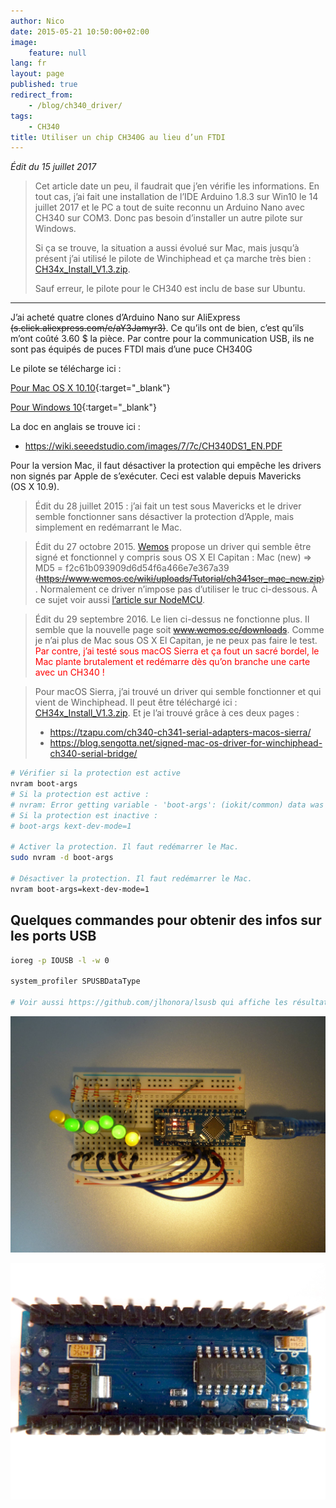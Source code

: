 ```yaml
---
author: Nico
date: 2015-05-21 10:50:00+02:00
image:
    feature: null
lang: fr
layout: page
published: true
redirect_from:
    - /blog/ch340_driver/
tags:
    - CH340
title: Utiliser un chip CH340G au lieu d’un FTDI
---
```


_Édit du 15 juillet 2017_

> Cet article date un peu, il faudrait que j’en vérifie les informations.
> En tout cas, j’ai fait une installation de l’IDE Arduino 1.8.3 sur Win10 le 14 juillet 2017 et le PC a tout de suite reconnu un Arduino Nano avec CH340 sur COM3.
> Donc pas besoin d’installer un autre pilote sur Windows.
>
> Si ça se trouve, la situation a aussi évolué sur Mac, mais jusqu’à présent j’ai utilisé le pilote de Winchiphead et ça marche très bien : [CH34x_Install_V1.3.zip](../../files/2015-05-21-ch340_driver/docs/CH34x_Install_V1.3.zip).
>
> Sauf erreur, le pilote pour le CH340 est inclu de base sur Ubuntu.

---

J’ai acheté quatre clones d’Arduino Nano sur AliExpress ~~(s.click.aliexpress.com/e/aY3Jamyr3)~~.
Ce qu’ils ont de bien, c’est qu’ils m’ont coûté 3.60 $ la pièce.
Par contre pour la communication USB, ils ne sont pas équipés de puces FTDI mais d’une puce CH340G

Le pilote se télécharge ici :

<!--
<a href="https://www.wch.cn/download/CH341SER_MAC_ZIP.html"
target="_blank">https://www.wch.cn/download/CH341SER_MAC_ZIP.html</a>
-->

[Pour Mac OS X 10.10](https://www.wch.cn/download/CH341SER_MAC_ZIP.html){:target="\_blank"}

[Pour Windows 10](https://www.wch.cn/download/CH341SER_EXE.html){:target="\_blank"}

La doc en anglais se trouve ici :

-   <https://wiki.seeedstudio.com/images/7/7c/CH340DS1_EN.PDF>

Pour la version Mac, il faut désactiver la protection qui empêche les drivers non signés par Apple de s’exécuter.
Ceci est valable depuis Mavericks (OS X 10.9).

> Édit du 28 juillet 2015 : j’ai fait un test sous Mavericks et le driver semble fonctionner sans désactiver la protection d’Apple, mais simplement en redémarrant le Mac.

> Édit du 27 octobre 2015.
> [Wemos](https://www.wemos.cc/) propose un driver qui semble être signé et fonctionnel y compris sous OS X El Capitan : Mac (new) ⇒ MD5 = f2c61b093909d6d54f6a466e7e367a39 ~~(https://www.wemos.cc/wiki/uploads/Tutorial/ch341ser_mac_new.zip)~~.
> Normalement ce driver n’impose pas d’utiliser le truc ci-dessous.
> À ce sujet voir aussi [l’article sur NodeMCU](/NodeMCU_esp8266/).

> Édit du 29 septembre 2016.
> Le lien ci-dessus ne fonctionne plus.
> Il semble que la nouvelle page soit ~~www.wemos.cc/downloads~~.
> Comme je n’ai plus de Mac sous OS X El Capitan, je ne peux pas faire le test.
> <span style="color:red">Par contre, j’ai testé sous macOS Sierra et ça fout un sacré bordel, le Mac plante brutalement et redémarre dès qu’on branche une carte avec un CH340 !</span>

> Pour macOS Sierra, j’ai trouvé un driver qui semble fonctionner et qui vient de Winchiphead.
> Il peut être téléchargé ici : [CH34x_Install_V1.3.zip](../../files/2015-05-21-ch340_driver/docs/CH34x_Install_V1.3.zip).
> Et je l’ai trouvé grâce à ces deux pages :
>
> -   <https://tzapu.com/ch340-ch341-serial-adapters-macos-sierra/>
> -   <https://blog.sengotta.net/signed-mac-os-driver-for-winchiphead-ch340-serial-bridge/>

```bash
# Vérifier si la protection est active
nvram boot-args
# Si la protection est active :
# nvram: Error getting variable - 'boot-args': (iokit/common) data was not found A
# Si la protection est inactive :
# boot-args	kext-dev-mode=1

# Activer la protection. Il faut redémarrer le Mac.
sudo nvram -d boot-args

# Désactiver la protection. Il faut redémarrer le Mac.
nvram boot-args=kext-dev-mode=1
```

## Quelques commandes pour obtenir des infos sur les ports USB

```bash
ioreg -p IOUSB -l -w 0

system_profiler SPUSBDataType

# Voir aussi https://github.com/jlhonora/lsusb qui affiche les résultats de `system_profiler SPUSBDataType` de façon plus compacte.
```

[![ouilogique.com][img_1]][img_1]

[img_1]: ../../files/2015-05-21-ch340_driver/images/CH430G_001.jpg

[![ouilogique.com][img_2]][img_2]

[img_2]: ../../files/2015-05-21-ch340_driver/images/CH430G_002.jpg

